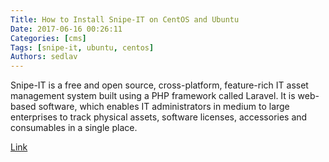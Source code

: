 ```yaml
---
Title: How to Install Snipe-IT on CentOS and Ubuntu
Date: 2017-06-16 00:26:11
Categories: [cms]
Tags: [snipe-it, ubuntu, centos]
Authors: sedlav
---
```


Snipe-IT is a free and open source, cross-platform, feature-rich IT asset management system built using a PHP framework called Laravel. It is web-based software, which enables IT administrators in medium to large enterprises to track physical assets, software licenses, accessories and consumables in a single place.

[Link](https://www.tecmint.com/install-snipe-it-asset-management-on-centos-ubuntu-debian/)